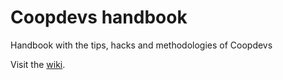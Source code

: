 # Coopdevs handbook
Handbook with the tips, hacks and methodologies of Coopdevs

Visit the [wiki](https://github.com/coopdevs/handbook/wiki).
